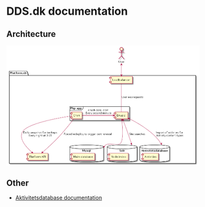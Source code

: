 # DDS.dk documentation

## Architecture
![](diagrams/ddsdk.png)


## Other
* [Aktivitetsdatabase documentation](aktdb/api/docs.md)
